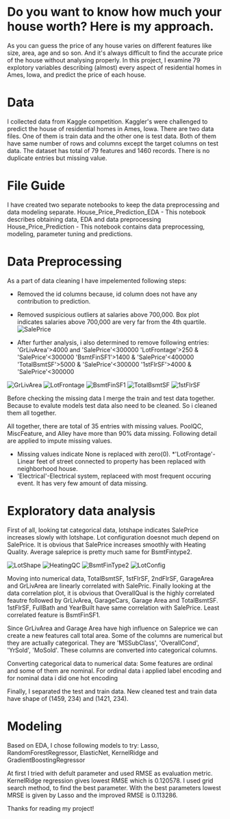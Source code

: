 # Do you want to know how much your house worth? Here is my approach.

As you can guess the price of any house varies on different features like size, area, age and so son. And it's always difficult to find the accurate price of the house without analysing properly. In this project, I examine 79 explotory variables describing (almost) every aspect of residential homes in Ames, Iowa, and predict the price of each house.

# Data 
I collected data from Kaggle competition. Kaggler's were challenged to predict the house of residential homes in Ames, Iowa. There are two data files. One of them is train data and the other one is test data. Both of them have same number of rows and columns except the target columns on test data. The dataset has total of 79 features and 1460 records. There is no duplicate entries but missing value. 

# File Guide
I have created two separate notebooks to keep the data preprocessing and data modeling separate. 
House_Price_Prediction_EDA - This notebook describes obtaining data, EDA and data preprocessing
House_Price_Prediction - This notebook contains data preprocessing, modeling, parameter tuning and predictions.

# Data Preprocessing
As a part of data cleaning I have impelemented following steps:
* Removed the id columns because, id column does not have any contribution to prediction.
* Removed suspicious outliers at salaries above 700,000. Box plot indicates salaries above 700,000 are very far from the 4th quartile.
![SalePrice](https://user-images.githubusercontent.com/33338872/74671615-3032a080-5171-11ea-9340-1f8b6c63e7c0.jpg)


* After further analysis, i also determined to remove following entries:
'GrLivArea'>4000 and 'SalePrice'<300000
'LotFrontage'>250  & 'SalePrice'<300000
'BsmtFinSF1'>1400 & 'SalePrice'<400000
'TotalBsmtSF'>5000 & 'SalePrice'<300000
'1stFlrSF'>4000   & 'SalePrice'<300000

![GrLivArea](https://user-images.githubusercontent.com/33338872/74672525-11cda480-5173-11ea-887e-b6a044112636.jpg)
![LotFrontage](https://user-images.githubusercontent.com/33338872/74672354-b69bb200-5172-11ea-9fd8-0cbb5c542491.jpg)
![BsmtFinSF1](https://user-images.githubusercontent.com/33338872/74672407-d337ea00-5172-11ea-9e1f-fe159049e960.jpg)
![TotalBsmtSF](https://user-images.githubusercontent.com/33338872/74672576-3164cd00-5173-11ea-9baf-631d267a3e0d.jpg)
![1stFlrSF](https://user-images.githubusercontent.com/33338872/74672414-d632da80-5172-11ea-9290-0b72eb6f3e3c.jpg)


Before checking the missing data I merge the train and test data together. Because to evalute models test data also need to be cleaned. So i cleaned them all together.

All together, there are total of 35 entries with missing values. PoolQC, MiscFeature, and Alley have more than 90% data missing. Following detail are applied to impute missing values.
* Missing values indicate None is replaced with zero(0).
*'LotFrontage'-Linear feet of street connected to property has been replaced with neighborhood house.
*  'Electrical'-Electrical system, replaceed with most frequent occuring event. It has very few amount of data missing.



# Exploratory data analysis
First of all, looking tat categorical data, lotshape indicates SalePrice increases slowly with lotshape. Lot configuration doesnot much depend on SalePrice. It is obvious that SalePrice increases smoothly with Heating Quality. Average saleprice is pretty much same for BsmtFintype2.

![LotShape](https://user-images.githubusercontent.com/33338872/74752622-946a6880-5234-11ea-918d-c17c25f534b1.jpg)
![HeatingQC](https://user-images.githubusercontent.com/33338872/74752706-b8c64500-5234-11ea-8c9d-de07dd85f35b.jpg)
![BsmtFinType2](https://user-images.githubusercontent.com/33338872/74752858-ec08d400-5234-11ea-8f05-17cad48bef73.jpg)
![LotConfig](https://user-images.githubusercontent.com/33338872/74756531-5112f880-523a-11ea-930f-c1f063c6b64c.jpg)

Moving into numerical data, TotalBsmtSF, 1stFlrSF, 2ndFlrSF, GarageArea and GrLivArea are linearly correlated with SalePric. Finally looking at the data correlation plot, it is obvious that OverallQual is the highly correlated feautre followed by GrLivArea, GarageCars, Garage Area and TotalBsmtSF. 1stFlrSF, FullBath and YearBuilt have same correlation with SalePrice. Least correlated feature is BsmtFinSF1.

Since GrLivArea and Garage Area have high influence on Saleprice we can create a new features call total area.
Some of the columns are numerical but they are actually categorical. They are 'MSSubClass', 'OverallCond', 'YrSold', 'MoSold'. These columns are converted into categorical columns.

Converting categorical data to numerical data:  Some features are ordinal and some of them are nominal. For ordinal data i applied label encoding and for nominal data i did one hot encoding

Finally, I separated the test and train data. New cleaned test and train data have shape of (1459, 234) and (1421, 234).


# Modeling
Based on EDA, I  chose following models to try:
Lasso, 
RandomForestRegressor,
ElasticNet, 
KernelRidge and
GradientBoostingRegressor

At first I tried with defult parameter and used RMSE as evaluation metric. KernelRidge regression gives lowest RMSE which is 0.120578.
I used grid search method, to find the best parameter. With the best parameters lowest MRSE is given by Lasso and the improved  RMSE is 0.113286. 

Thanks for reading my project!
